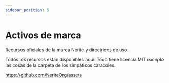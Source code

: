 ```yaml
---
sidebar_position: 5
---
```


# Activos de marca

Recursos oficiales de la marca Nerite y directrices de uso.

Todos los recursos están disponibles aquí. Todo tiene licencia MIT *excepto* las cosas de la carpeta de los simpáticos caracoles.

https://github.com/NeriteOrg/assets